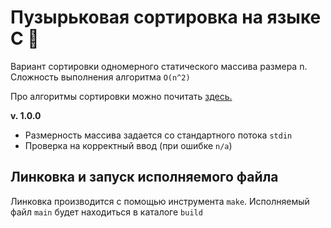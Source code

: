 # Пузырьковая сортировка на языке С :softball: #
Вариант сортировки одномерного статического массива размера n. Сложность выполнения алгоритма `O(n^2)`

Про алгоритмы сортировки можно почитать [здесь.](https://habr.com/ru/post/335920/)


**v. 1.0.0**
+ Размерность массива задается со стандартного потока ``stdin``
+ Проверка на корректный ввод (при ошибке ``n/a``)

## Линковка и запуск исполняемого файла ##
Линковка производится c помощью инструмента ``make``. Исполняемый файл ``main`` будет находиться  в каталоге ``build``
